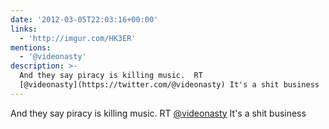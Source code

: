 ```yaml
---
date: '2012-03-05T22:03:16+00:00'
links:
  - 'http://imgur.com/HK3ER'
mentions:
  - '@videonasty'
description: >-
  And they say piracy is killing music.  RT
  [@videonasty](https://twitter.com/@videonasty) It's a shit business
---
```

And they say piracy is killing music.  RT [@videonasty](https://twitter.com/@videonasty) It's a shit business 
